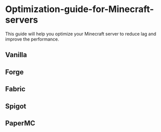 # Optimization-guide-for-Minecraft-servers
This guide will help you optimize your Minecraft server to reduce lag and improve the performance.

## Vanilla

## Forge

## Fabric

## Spigot

## PaperMC
